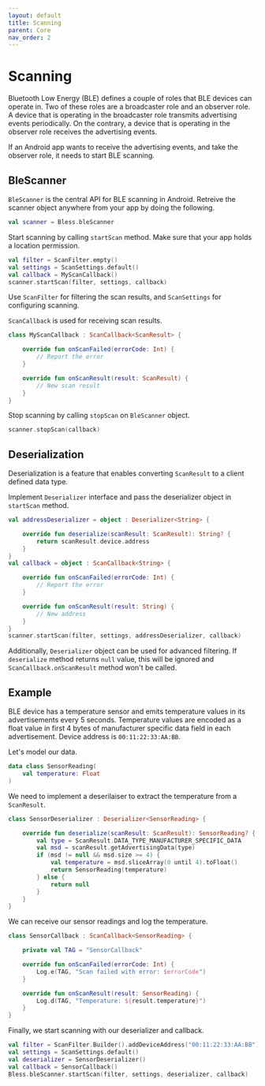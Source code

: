 ```yaml
---
layout: default
title: Scanning
parent: Core
nav_order: 2
---
```

# Scanning

Bluetooth Low Energy (BLE) defines a couple of roles that BLE devices can operate in. Two of these roles are a broadcaster role and an observer role. A device that is operating in the broadcaster role transmits advertising events periodically. On the contrary, a device that is operating in the observer role receives the advertising events.

If an Android app wants to receive the advertising events, and take the observer role, it needs to start BLE scanning.

## BleScanner

`BleScanner` is the central API for BLE scanning in Android. Retreive the scanner object anywhere from your app by doing the following.
```kotlin
val scanner = Bless.bleScanner
```

Start scanning by calling `startScan` method. Make sure that your app holds a location permission.
```kotlin
val filter = ScanFilter.empty()
val settings = ScanSettings.default()
val callback = MyScanCallback()
scanner.startScan(filter, settings, callback)
```
Use `ScanFilter` for filtering the scan results, and `ScanSettings` for configuring scanning.

`ScanCallback` is used for receiving scan results.
```kotlin
class MyScanCallback : ScanCallback<ScanResult> {

    override fun onScanFailed(errorCode: Int) {
        // Report the error
    }

    override fun onScanResult(result: ScanResult) {
        // New scan result
    }
}
```

Stop scanning by calling `stopScan` on `BleScanner` object.
```kotlin
scanner.stopScan(callback)
```

## Deserialization

Deserialization is a feature that enables converting `ScanResult` to a client defined data type.

Implement `Deserializer` interface and pass the deserializer object in `startScan` method.

```kotlin
val addressDeserializer = object : Deserializer<String> {

    override fun deserialize(scanResult: ScanResult): String? {
        return scanResult.device.address
    }
}
val callback = object : ScanCallback<String> {

    override fun onScanFailed(errorCode: Int) {
        // Report the error
    }

    override fun onScanResult(result: String) {
        // New address
    }
}
scanner.startScan(filter, settings, addressDeserializer, callback)
```

Additionally, `Deserializer` object can be used for advanced filtering. If `deserialize` method returns `null` value, this will be ignored and `ScanCallback.onScanResult` method won't be called.

## Example

BLE device has a temperature sensor and emits temperature values in its advertisements every 5 seconds. Temperature values are encoded as a float value in first 4 bytes of manufacturer specific data field in each advertisement. Device address is `00:11:22:33:AA:BB`.

Let's model our data.

```kotlin
data class SensorReading(
    val temperature: Float
)
```

We need to implement a deserilaiser to extract the temperature from a `ScanResult`.

```kotlin
class SensorDeserializer : Deserializer<SensorReading> {

    override fun deserialize(scanResult: ScanResult): SensorReading? {
        val type = ScanResult.DATA_TYPE_MANUFACTURER_SPECIFIC_DATA
        val msd = scanResult.getAdvertisingData(type)
        if (msd != null && msd.size >= 4) {
            val temperature = msd.sliceArray(0 until 4).toFloat()
            return SensorReading(temperature)
        } else {
            return null
        }
    }
}
```

We can receive our sensor readings and log the temperature.

```kotlin
class SensorCallback : ScanCallback<SensorReading> {

    private val TAG = "SensorCallback"

    override fun onScanFailed(errorCode: Int) {
        Log.e(TAG, "Scan failed with error: $errorCode")
    }

    override fun onScanResult(result: SensorReading) {
        Log.d(TAG, "Temperature: ${result.temperature}")
    }
}
```

Finally, we start scanning with our deserializer and callback.

```kotlin
val filter = ScanFilter.Builder().addDeviceAddress("00:11:22:33:AA:BB").build()
val settings = ScanSettings.default()
val deserializer = SensorDeserializer()
val callback = SensorCallback()
Bless.bleScanner.startScan(filter, settings, deserializer, callback)
```
